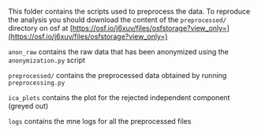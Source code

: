 This folder contains the scripts used to preprocess the data. To reproduce the analysis you should download the content of the `preprocessed/` directory on osf at [https://osf.io/j6xuv/files/osfstorage?view_only=](https://osf.io/j6xuv/files/osfstorage?view_only=)

`anon_raw` contains the raw data that has been anonymized using the `anonymization.py` script

`preprocessed/` contains the preprocessed data obtained by running `preprocessing.py`

`ica_plots` contains the plot for the rejected independent component (greyed out)

`logs` contains the mne logs for all the preprocessed files
